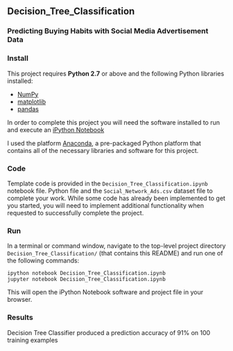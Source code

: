 ## Decision_Tree_Classification 
### Predicting Buying Habits with Social Media Advertisement Data

### Install

This project requires **Python 2.7** or above and the following Python libraries installed:

- [NumPy](http://www.numpy.org/)
- [matplotlib](http://matplotlib.org/)
- [pandas](https://pandas.pydata.org/)

In order to complete this project you will need the software installed to run and execute an [iPython Notebook](http://ipython.org/notebook.html)

I used the platform [Anaconda](https://www.continuum.io/downloads), a pre-packaged Python platform that contains all of the necessary libraries and software for this project. 

### Code

Template code is provided in the `Decision_Tree_Classification.ipynb` notebook file. Python file and the `Social_Network_Ads.csv` dataset file to complete your work. While some code has already been implemented to get you started, you will need to implement additional functionality when requested to successfully complete the project.

### Run

In a terminal or command window, navigate to the top-level project directory `Decision_Tree_Classification/` (that contains this README) and run one of the following commands:

```ipython notebook Decision_Tree_Classification.ipynb```  
```jupyter notebook Decision_Tree_Classification.ipynb```

This will open the iPython Notebook software and project file in your browser.

### Results

Decision Tree Classifier produced a prediction accuracy of 91% on 100 training examples
